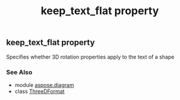 ﻿---
title: keep_text_flat property
second_title: Aspose.Diagram for Python via .NET API References
description: 
type: docs
weight: 170
url: /python-net/aspose.diagram/threedformat/keep_text_flat/
is_root: false
---

## keep_text_flat property


Specifies whether 3D rotation properties apply to the text of a shape

### See Also
* module [aspose.diagram](../../)
* class [ThreeDFormat](/diagram/python-net/aspose.diagram/threedformat)
